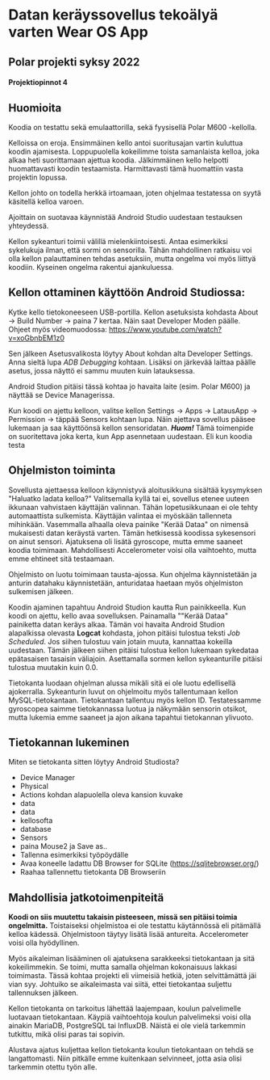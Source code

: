 Datan keräyssovellus tekoälyä varten
Wear OS App
===
##  Polar projekti syksy 2022
#### Projektiopinnot 4


## Huomioita

Koodia on testattu sekä emulaattorilla, sekä fyysisellä Polar M600 -kellolla.

Kelloissa on eroja. Ensimmäinen kello antoi suoritusajan vartin kuluttua koodin ajamisesta. Loppupuolella kokeilimme toista samanlaista kelloa, joka alkaa heti suorittamaan ajettua koodia. Jälkimmäinen kello helpotti huomattavasti koodin testaamista. Harmittavasti tämä huomattiin vasta projektin lopussa.

Kellon johto on todella herkkä irtoamaan, joten ohjelmaa testatessa on syytä käsitellä kelloa varoen.

Ajoittain on suotavaa käynnistää Android Studio uudestaan testauksen yhteydessä. 

Kellon sykeanturi toimii välillä mielenkiintoisesti. Antaa esimerkiksi sykelukuja ilman, että sormi on sensorilla. Tähän mahdollinen ratkaisu voi olla kellon palauttaminen tehdas asetuksiin, mutta ongelma voi myös liittyä koodiin. Kyseinen ongelma rakentui ajankuluessa.




## Kellon ottaminen käyttöön Android Studiossa:


Kytke kello tietokoneeseen USB-portilla. Kellon asetuksista kohdasta About -> Build Number -> paina 7 kertaa. Näin saat Developer Moden päälle. Ohjeet myös videomuodossa: https://www.youtube.com/watch?v=xoGbnbEM1z0

Sen jälkeen Asetusvalikosta löytyy About kohdan alta Developer Settings. Anna sieltä lupa *ADB Debugging* kohtaan. Lisäksi on järkevää laittaa päälle asetus, jossa näyttö ei sammu muuten kuin latauksessa.

Android Studion pitäisi tässä kohtaa jo havaita laite (esim. Polar M600) ja näyttää se Device Managerissa. 

Kun koodi on ajettu kelloon, valitse kellon Settings -> Apps -> LatausApp -> Permission -> täppää Sensors kohtaan lupa. Näin ajettava sovellus pääsee lukemaan ja saa käyttöönsä kellon sensoridatan. __*Huom!*__ Tämä toimenpide on suoritettava joka kerta, kun App asennetaan uudestaan. Eli kun koodia testa

## Ohjelmiston toiminta

Sovellusta ajettaessa kelloon käynnistyvä aloitusikkuna sisältää kysymyksen "Haluatko ladata kelloa?" Valitsemalla kyllä tai ei, sovellus etenee uuteen ikkunaan vahvistaen käyttäjän valinnan. Tähän lopetusikkunaan ei ole tehty automaattista sulkemista. Käyttäjän valintaa ei myöskään tallenneta mihinkään. Vasemmalla alhaalla oleva painike "Kerää Dataa" on nimensä mukaisesti datan keräystä varten. Tämän hetkisessä koodissa sykesensori on ainut sensori. Ajatuksena oli lisätä gyroscope, mutta emme saaneet koodia toimimaan. Mahdollisesti Accelerometer voisi olla vaihtoehto, mutta emme ehtineet sitä testaamaan.

Ohjelmisto on luotu toimimaan tausta-ajossa. Kun ohjelma käynnistetään ja anturin datahaku käynnistetään, anturidataa haetaan myös ohjelmiston sulkemisen jälkeen.


Koodin ajaminen tapahtuu Android Studion kautta Run painikkeella. Kun koodi on ajettu, kello avaa sovelluksen. Painamalla ""Kerää Dataa" painiketta datan keräys alkaa. Tämän voi havaita Android Studion alapalkissa olevasta **Logcat** kohdasta, johon pitäisi tulostua teksti *Job Scheduled*. Jos siihen tulostuu vain jotain muuta, kannattaa kokeilla uudestaan. Tämän jälkeen siihen pitäisi tulostua kellon lukemaan sykedataa epätasaisen tasaisin väliajoin. Asettamalla sormen kellon sykeanturille pitäisi tulostua muutakin kuin 0.0.


Tietokanta luodaan ohjelman alussa mikäli sitä ei ole luotu edellisellä ajokerralla. Sykeanturin luvut on ohjelmoitu myös tallentumaan kellon MySQL-tietokantaan. Tietokantaan tallentuu myös kellon ID. Testatessamme gyroscopea saimme tietokannassa luotua ja näkymään sensorin otsikot, mutta lukemia emme saaneet ja ajon aikana tapahtui tietokannan ylivuoto.



## Tietokannan lukeminen

Miten se tietokanta sitten löytyy Android Studiosta?
- Device Manager 
- Physical
- Actions kohdan alapuolella oleva kansion kuvake
- data
- data
- kellosofta 
- database 
- Sensors
- paina Mouse2 ja Save as..  
- Tallenna esimerkiksi työpöydälle
- Avaa koneelle ladattu DB Browser for SQLite (https://sqlitebrowser.org/)
- Raahaa tallennettu tietokanta DB Browseriin



## Mahdollisia jatkotoimenpiteitä

__Koodi on siis muutettu takaisin pisteeseen, missä sen pitäisi toimia ongelmitta.__
Toistaiseksi ohjelmistoa ei ole testattu käytännössä eli pitämällä kelloa kädessä. Ohjelmistoon täytyy lisätä lisää antureita. Accelerometer voisi olla hyödyllinen. 

Myös aikaleiman lisääminen oli ajatuksena sarakkeeksi tietokantaan ja sitä kokeilimmekin. Se toimi, mutta samalla ohjelman kokonaisuus lakkasi toimimasta. Tässä kohtaa projekti eli viimeisiä hetkiä, joten selvittämättä jäi vian syy. Johtuiko se aikaleimasta vai siitä, ettei tietokantaa suljettu tallennuksen jälkeen.
 

Kellon tietokanta on tarkoitus lähettää laajempaan, koulun palvelimelle luotavaan tietokantaan. Käypiä vaihtoehtoja koulun palvelimeksi voisi olla ainakin MariaDB, PostgreSQL tai InfluxDB. Näistä ei ole vielä tarkemmin tutkittu, mikä olisi paras tai sopivin.  

Alustava ajatus kuljettaa kellon tietokanta koulun tietokantaan on tehdä se langattomasti. Niin pitkälle emme kuitenkaan selvinneet, jotta asia olisi tarkemmin otettu työn alle.
